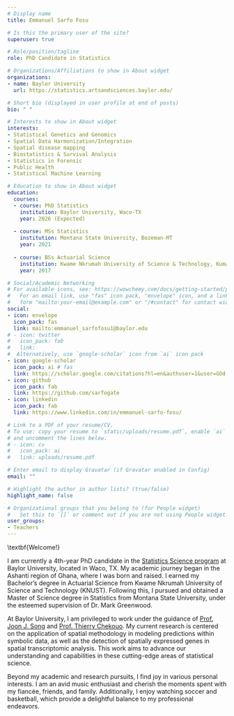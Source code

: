 ```yaml
---
# Display name
title: Emmanuel Sarfo Fosu

# Is this the primary user of the site?
superuser: true

# Role/position/tagline
role: PhD Candidate in Statistics

# Organizations/Affiliations to show in About widget
organizations:
- name: Baylor University
  url: https://statistics.artsandsciences.baylor.edu/

# Short bio (displayed in user profile at end of posts)
bio: " "

# Interests to show in About widget
interests:
- Statistical Genetics and Genomics
- Spatial Data Harmonization/Integration
- Spatial disease mapping
- Biostatistics & Survival Analysis
- Statistics in Forensic
- Public Health
- Statistical Machine Learning

# Education to show in About widget
education:
  courses:
  - course: PhD Statistics
    institution: Baylor University, Waco-TX
    year: 2026 (Expected)
    
  - course: MSs Statistics
    institution: Montana State University, Bozeman-MT
    year: 2021
    
  - course: BSs Actuarial Science
    institution: Kwame Nkrumah University of Science & Technology, Kumasi - GH
    year: 2017

# Social/Academic Networking
# For available icons, see: https://wowchemy.com/docs/getting-started/page-builder/#icons
#   For an email link, use "fas" icon pack, "envelope" icon, and a link in the
#   form "mailto:your-email@example.com" or "/#contact" for contact widget.
social:
- icon: envelope
  icon_pack: fas
  link: mailto:emmanuel_sarfofosu1@baylor.edu
# - icon: twitter
#   icon_pack: fab
#   link: 
#  Alternatively, use `google-scholar` icon from `ai` icon pack
- icon: google-scholar 
  icon_pack: ai # fas
  link: https://scholar.google.com/citations?hl=en&authuser=1&user=GOd-3z8AAAAJ
- icon: github
  icon_pack: fab
  link: https://github.com/sarfogate
- icon: linkedin
  icon_pack: fab
  link: https://www.linkedin.com/in/emmanuel-sarfo-fosu/

# Link to a PDF of your resume/CV.
# To use: copy your resume to `static/uploads/resume.pdf`, enable `ai` icons in `params.toml`, 
# and uncomment the lines below.
# - icon: cv
#   icon_pack: ai
#   link: uploads/resume.pdf

# Enter email to display Gravatar (if Gravatar enabled in Config)
email: ""

# Highlight the author in author lists? (true/false)
highlight_name: false

# Organizational groups that you belong to (for People widget)
#   Set this to `[]` or comment out if you are not using People widget.
user_groups:
- Teachers
---
```


\textbf{Welcome!}

I am currently a 4th-year PhD candidate in the [Statistics Science program](https://statistics.artsandsciences.baylor.edu/) at Baylor University, located in Waco, TX. My academic journey began in the Ashanti region of Ghana, where I was born and raised. I earned my Bachelor’s degree in Actuarial Science from Kwame Nkrumah University of Science and Technology (KNUST). Following this, I pursued and obtained a Master of Science degree in Statistics from Montana State University, under the esteemed supervision of Dr. Mark Greenwood.

At Baylor University, I am privileged to work under the guidance of [Prof. Joon J. Song](https://statistics.artsandsciences.baylor.edu/person/dr-joon-jin-song) and [Prof. Thierry Chekouo](https://sites.google.com/site/chekouoresearch/home?authuser=0). My current research is centered on the application of spatial methodology in modeling predictions within symbolic data, as well as the detection of spatially expressed genes in spatial transcriptomic analysis. This work aims to advance our understanding and capabilities in these cutting-edge areas of statistical science.

Beyond my academic and research pursuits, I find joy in various personal interests. I am an avid music enthusiast and cherish the moments spent with my fiancée, friends, and family. Additionally, I enjoy watching soccer and basketball, which provide a delightful balance to my professional endeavors.



